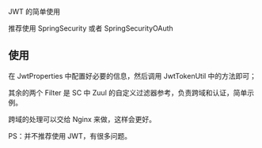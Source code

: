 JWT 的简单使用

推荐使用 SpringSecurity 或者 SpringSecurityOAuth

## 使用
在 JwtProperties 中配置好必要的信息，然后调用 JwtTokenUtil 中的方法即可；

其余的两个 Filter 是 SC 中 Zuul 的自定义过滤器参考，负责跨域和认证，简单示例。

跨域的处理可以交给 Nginx 来做，这样会更好。

PS：并不推荐使用 JWT，有很多问题。
